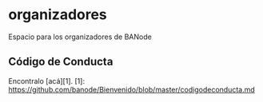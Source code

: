 # organizadores
Espacio para los organizadores de BANode 

## Código de Conducta
Encontralo [acá][1].
[1]: https://github.com/banode/Bienvenido/blob/master/codigodeconducta.md
